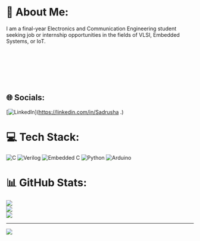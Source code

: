 # 💫 About Me:
I am a final-year Electronics and Communication Engineering student seeking job or internship opportunities in the fields of VLSI, Embedded Systems, or IoT.<br><br><br><br><br><br><br>


## 🌐 Socials:
[![LinkedIn](https://img.shields.io/badge/LinkedIn-%230077B5.svg?logo=linkedin&logoColor=white)](https://linkedin.com/in/Sadrusha .) 

# 💻 Tech Stack:
![C](https://img.shields.io/badge/c-%2300599C.svg?style=plastic&logo=c&logoColor=white) ![Verilog](https://img.shields.io/badge/Verilog-%23E34F26.svg?style=plastic&logo=Verilog&logoColor=white) ![Embedded C](https://img.shields.io/badge/Embedded-C-%23323330.svg?style=plastic&logo=Embedded-C&logoColor=%23F7DF1E) ![Python](https://img.shields.io/badge/python-3670A0?style=plastic&logo=python&logoColor=ffdd54) ![Arduino](https://img.shields.io/badge/-Arduino-00979D?style=plastic&logo=Arduino&logoColor=white)
# 📊 GitHub Stats:
![](https://github-readme-stats.vercel.app/api?username=Sadrusha&theme=dark&hide_border=false&include_all_commits=true&count_private=true)<br/>
![](https://github-readme-streak-stats.herokuapp.com/?user=Sadrusha&theme=dark&hide_border=false)<br/>
![](https://github-readme-stats.vercel.app/api/top-langs/?username=Sadrusha&theme=dark&hide_border=false&include_all_commits=true&count_private=true&layout=compact)

---
[![](https://visitcount.itsvg.in/api?id=Sadrusha&icon=0&color=0)](https://visitcount.itsvg.in)

<!-- Proudly created with GPRM ( https://gprm.itsvg.in ) -->
